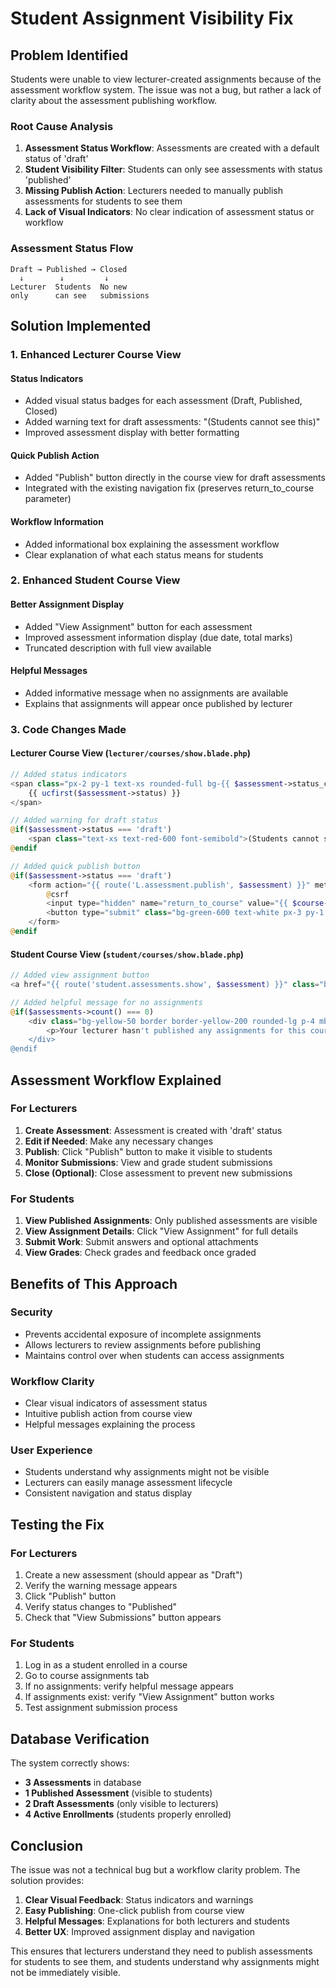 # Student Assignment Visibility Fix

## Problem Identified

Students were unable to view lecturer-created assignments because of the assessment workflow system. The issue was not a bug, but rather a lack of clarity about the assessment publishing workflow.

### Root Cause Analysis

1. **Assessment Status Workflow**: Assessments are created with a default status of 'draft'
2. **Student Visibility Filter**: Students can only see assessments with status 'published'
3. **Missing Publish Action**: Lecturers needed to manually publish assessments for students to see them
4. **Lack of Visual Indicators**: No clear indication of assessment status or workflow

### Assessment Status Flow
```
Draft → Published → Closed
  ↓        ↓         ↓
Lecturer  Students  No new
only      can see   submissions
```

## Solution Implemented

### 1. Enhanced Lecturer Course View

#### Status Indicators
- Added visual status badges for each assessment (Draft, Published, Closed)
- Added warning text for draft assessments: "(Students cannot see this)"
- Improved assessment display with better formatting

#### Quick Publish Action
- Added "Publish" button directly in the course view for draft assessments
- Integrated with the existing navigation fix (preserves return_to_course parameter)

#### Workflow Information
- Added informational box explaining the assessment workflow
- Clear explanation of what each status means for students

### 2. Enhanced Student Course View

#### Better Assignment Display
- Added "View Assignment" button for each assessment
- Improved assessment information display (due date, total marks)
- Truncated description with full view available

#### Helpful Messages
- Added informative message when no assignments are available
- Explains that assignments will appear once published by lecturer

### 3. Code Changes Made

#### Lecturer Course View (`lecturer/courses/show.blade.php`)
```php
// Added status indicators
<span class="px-2 py-1 text-xs rounded-full bg-{{ $assessment->status_color }}-100 text-{{ $assessment->status_color }}-800">
    {{ ucfirst($assessment->status) }}
</span>

// Added warning for draft status
@if($assessment->status === 'draft')
    <span class="text-xs text-red-600 font-semibold">(Students cannot see this)</span>
@endif

// Added quick publish button
@if($assessment->status === 'draft')
    <form action="{{ route('L.assessment.publish', $assessment) }}" method="POST" class="inline">
        @csrf
        <input type="hidden" name="return_to_course" value="{{ $course->id }}">
        <button type="submit" class="bg-green-600 text-white px-3 py-1 rounded text-sm hover:bg-green-700">Publish</button>
    </form>
@endif
```

#### Student Course View (`student/courses/show.blade.php`)
```php
// Added view assignment button
<a href="{{ route('student.assessments.show', $assessment) }}" class="bg-blue-600 text-white px-3 py-1 rounded text-sm hover:bg-blue-700">View Assignment</a>

// Added helpful message for no assignments
@if($assessments->count() === 0)
    <div class="bg-yellow-50 border border-yellow-200 rounded-lg p-4 mb-4">
        <p>Your lecturer hasn't published any assignments for this course yet.</p>
    </div>
@endif
```

## Assessment Workflow Explained

### For Lecturers

1. **Create Assessment**: Assessment is created with 'draft' status
2. **Edit if Needed**: Make any necessary changes
3. **Publish**: Click "Publish" button to make it visible to students
4. **Monitor Submissions**: View and grade student submissions
5. **Close (Optional)**: Close assessment to prevent new submissions

### For Students

1. **View Published Assignments**: Only published assessments are visible
2. **View Assignment Details**: Click "View Assignment" for full details
3. **Submit Work**: Submit answers and optional attachments
4. **View Grades**: Check grades and feedback once graded

## Benefits of This Approach

### Security
- Prevents accidental exposure of incomplete assignments
- Allows lecturers to review assignments before publishing
- Maintains control over when students can access assignments

### Workflow Clarity
- Clear visual indicators of assessment status
- Intuitive publish action from course view
- Helpful messages explaining the process

### User Experience
- Students understand why assignments might not be visible
- Lecturers can easily manage assessment lifecycle
- Consistent navigation and status display

## Testing the Fix

### For Lecturers
1. Create a new assessment (should appear as "Draft")
2. Verify the warning message appears
3. Click "Publish" button
4. Verify status changes to "Published"
5. Check that "View Submissions" button appears

### For Students
1. Log in as a student enrolled in a course
2. Go to course assignments tab
3. If no assignments: verify helpful message appears
4. If assignments exist: verify "View Assignment" button works
5. Test assignment submission process

## Database Verification

The system correctly shows:
- **3 Assessments** in database
- **1 Published Assessment** (visible to students)
- **2 Draft Assessments** (only visible to lecturers)
- **4 Active Enrollments** (students properly enrolled)

## Conclusion

The issue was not a technical bug but a workflow clarity problem. The solution provides:

1. **Clear Visual Feedback**: Status indicators and warnings
2. **Easy Publishing**: One-click publish from course view
3. **Helpful Messages**: Explanations for both lecturers and students
4. **Better UX**: Improved assignment display and navigation

This ensures that lecturers understand they need to publish assessments for students to see them, and students understand why assignments might not be immediately visible. 